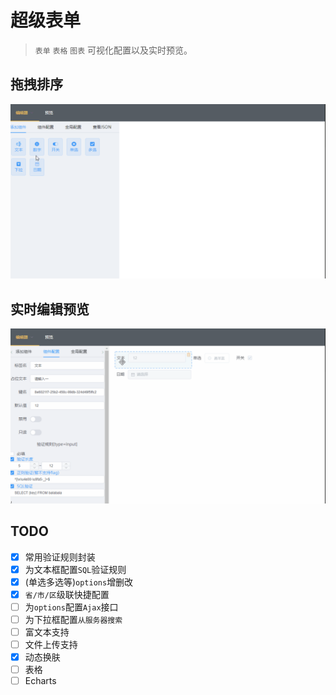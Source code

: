# 超级表单

> `表单` `表格` `图表` 可视化配置以及实时预览。

## 拖拽排序
 ![draggable](./src/gifs/drag.gif)
## 实时编辑预览
 ![editable](./src/gifs/live.gif)

## TODO
- [x] 常用验证规则封装
- [x] 为文本框配置`SQL`验证规则
- [x] (单选多选等)`options`增删改
- [x] `省/市/区`级联快捷配置
- [ ] 为`options`配置`Ajax`接口
- [ ] 为下拉框配置`从服务器搜索`
- [ ] 富文本支持
- [ ] 文件上传支持
- [x] 动态换肤
- [ ] 表格
- [ ] Echarts
<!-- - [ ] 为options集成 `默认值` 功能 -->
<!-- - [ ] 允许添加多条`RegExp`, `SQL`验证规则 -->

